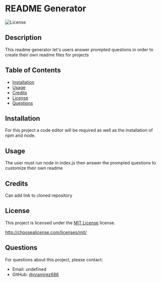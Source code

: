 # README Generator
  ![License](https://img.shields.io/badge/License-MIT-blue.svg)

  ## Description

  This readme generator let's users answer prompted questions in order to create their own readme files for projects

  ## Table of Contents
  - [Installation](#installation)
  - [Usage](#usage)
  - [Credits](#credits)
  - [License](#license)
  - [Questions](#questions)
  
  ## Installation
  
  For this project a code editor will be required as well as the installation of npm and node.
  
  ## Usage
  
  The user must run node in index.js then answer the prompted questions to customize their own readme
  
  ## Credits
  
  Can add link to cloned repository
  
  ## License

This project is licensed under the [MIT License](http://choosealicense.com/licenses/mit/) license.
  
  http://choosealicense.com/licenses/mit/
  
  ## Questions
For questions about this project, please contact:
- Email: undefined
- GitHub: [@nramirez686](https://github.com/nramirez686)